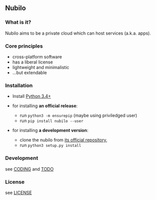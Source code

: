 ## Nubilo 


### What is it?

Nubilo aims to be a private cloud which can host services (a.k.a. apps). 


### Core principles

* cross-platform software
* has a liberal license
* lightweight and minimalistic
* ...but extendable

### Installation

* Install [Python 3.4+](https://python.org/downloads)
* for installing **an official release**:
    * run ``python3 -m ensurepip`` (maybe using priviledged user)
    * run ``pip install nubilo --user``
    
* for installing **a development version**:
    * clone the nubilo from [its official repository](https://bitbucket.org/jufickel/nubilo),
    * run ``python3 setup.py install``

### Development

see [CODING](CODING.md) and [TODO](TODO.md)

### License

see [LICENSE](LICENSE) 
 
 